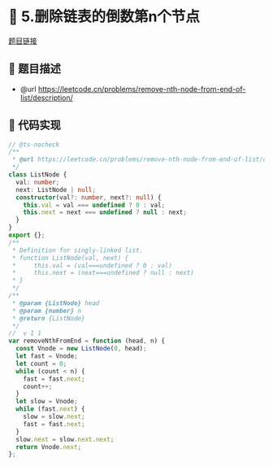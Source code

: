 # 🎯 5.删除链表的倒数第n个节点

[题目链接](https://leetcode.cn/problems/remove-nth-node-from-end-of-list/description/)

## 📑 题目描述
* @url https://leetcode.cn/problems/remove-nth-node-from-end-of-list/description/

## 📃 代码实现
```typescript
// @ts-nocheck
/**
 * @url https://leetcode.cn/problems/remove-nth-node-from-end-of-list/description/
 */
class ListNode {
  val: number;
  next: ListNode | null;
  constructor(val?: number, next?: null) {
    this.val = val === undefined ? 0 : val;
    this.next = next === undefined ? null : next;
  }
}
export {};
/**
 * Definition for singly-linked list.
 * function ListNode(val, next) {
 *     this.val = (val===undefined ? 0 : val)
 *     this.next = (next===undefined ? null : next)
 * }
 */
/**
 * @param {ListNode} head
 * @param {number} n
 * @return {ListNode}
 */
//  v 1 1
var removeNthFromEnd = function (head, n) {
  const Vnode = new ListNode(0, head);
  let fast = Vnode;
  let count = 0;
  while (count < n) {
    fast = fast.next;
    count++;
  }
  let slow = Vnode;
  while (fast.next) {
    slow = slow.next;
    fast = fast.next;
  }
  slow.next = slow.next.next;
  return Vnode.next;
};

```

